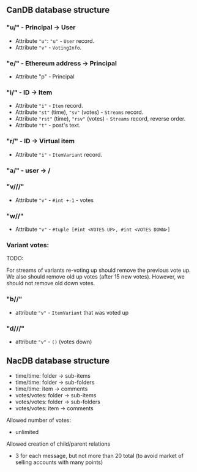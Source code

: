 ## CanDB database structure

### "u/" - Principal -> User
- Attribute `"u"`: `"u"` - `User` record.
- Attribute `"v"` - `VotingInfo`.
### "e/" - Ethereum address -> Principal
- Attribute "p" - Principal
### "i/" - ID -> Item
- Attribute `"i"` - `Item` record.
- Attribute `"st"` (time), `"sv"` (votes) - `Streams` record.
- Attribute `"rst"` (time), `"rsv"` (votes) - `Streams` record, reverse order.
- Attribute `"t"` - post's text.
### "r/" - ID -> Virtual item
- Attribute `"i"` - `ItemVariant` record.
### "a/" - user -> <buyer affiliate>/<seller affiliate>
### "v/<principal>/<parent>/<child>"
- Attribute `"v"` -  `#int +-1` - votes
### "w/<parent>/<child>"
- Attribute `"v"` - `#tuple [#int <VOTES UP>, #int <VOTES DOWN>]`

### Variant votes:

TODO:

For streams of variants re-voting up should remove the previous vote up.
We also should remove old up votes (after 15 new votes).
However, we should not remove old down votes.

### "b/<item>/<user>"
- attribute `"v"` - `ItemVariant` that was voted up
### "d/<item>/<user>/<item-variant>"
- attribute `"v"` - `()` (votes down)

## NacDB database structure
* time/time: folder -> sub-items
* time/time: folder -> sub-folders
* time/time: item -> comments
* votes/votes: folder -> sub-items
* votes/votes: folder -> sub-folders
* votes/votes: item -> comments

Allowed number of votes:

- unlimited

Allowed creation of child/parent relations

- 3 for each message, but not more than 20 total (to avoid market of selling accounts with many points)